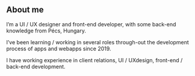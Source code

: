 ## About me

I’m a UI / UX designer and front-end developer, with some back-end knowledge from Pécs, Hungary. 

I’ve been learning / working in several roles through-out the development process of apps and webapps since 2019.

I have working experience in client relations, UI / UXdesign, front-end / back-end development.
